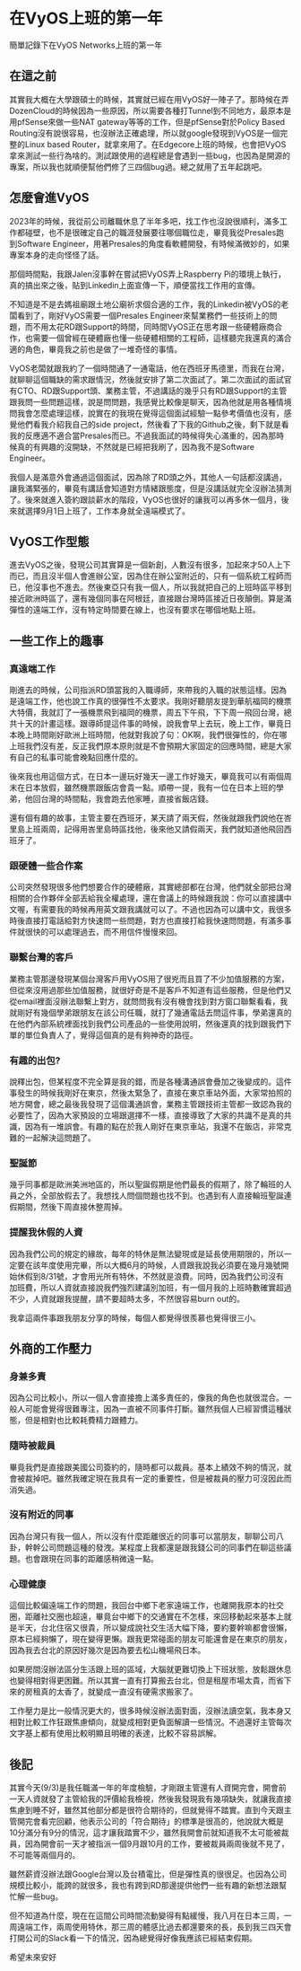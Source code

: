 # 在VyOS上班的第一年


簡單記錄下在VyOS Networks上班的第一年

<!--more-->

## 在這之前

其實我大概在大學跟碩士的時候，其實就已經在用VyOS好一陣子了。那時候在弄DozenCloud的時候因為一些原因，所以需要各種打Tunnel到不同地方，最原本是用pfSense來做一些NAT gateway等等的工作，但是pfSense對於Policy Based Routing沒有說很容易，也沒辦法正確處理，所以就google發現到VyOS是一個完整的Linux based Router，就拿來用了。在Edgecore上班的時候，也會把VyOS拿來測試一些行為啥的。測試跟使用的過程總是會遇到一些bug，也因為是開源的專案，所以我也就順便幫他們修了三四個bug過。總之就用了五年起跳吧。

## 怎麼會進VyOS

2023年的時候，我從前公司離職休息了半年多吧，找工作也沒說很順利，滿多工作都碰壁，也不是很確定自己的職涯發展要往哪個職位走，畢竟我從Presales跑到Software Engineer，用著Presales的角度看軟體開發，有時候滿微妙的，如果專案本身的走向怪怪了話。

那個時間點，我跟Jalen沒事幹在嘗試把VyOS弄上Raspberry Pi的環境上執行，真的搞出來之後，貼到Linkedin上面宣傳一下，順便當找工作用的宣傳。

不知道是不是去媽祖廟跟土地公廟祈求個合適的工作，我的Linkedin被VyOS的老闆看到了，剛好VyOS需要一個Presales Engineer來幫業務們一些技術上的問題，而不用太花RD跟Support的時間，同時間VyOS正在思考跟一些硬體廠商合作，也需要一個曾經在硬體廠也懂一些硬體相關的工程師，這樣聽完我還真的滿合適的角色，畢竟我之前也是做了一堆奇怪的事情。

VyOS老闆就跟我約了一個時間通了一通電話，他在西班牙馬德里，而我在台灣，就聊聊這個職缺的需求跟情況，然後就安排了第二次面試了。第二次面試的面試官有CTO、RD跟Support頭、業務主管，不過講話的幾乎只有RD跟Support的主管跟我問一些問題這樣，說是問問題，我感覺比較像是聊天，因為他就是用各種情境問我會怎麼處理這樣，說實在的我現在覺得這個面試經驗一點參考價值也沒有，感覺他們看我介紹我自己的side project，然後看了下我的Github之後，剩下就是看我的反應適不適合當Presales而已。不過我面試的時候得失心滿重的，因為那時候真的有興趣的沒開缺，不然就是已經把我刷了，因為我不是Software Engineer。

我個人是滿意外會通過這個面試，因為除了RD頭之外，其他人一句話都沒講過，讓我滿緊張的，畢竟有講話會知道對方情緒跟態度，但是沒講話就完全沒辦法猜測了。後來就進入簽約跟談薪水的階段，VyOS也很好的讓我可以再多休一個月，後來就選擇9月1日上班了，工作本身就全遠端模式了。

## VyOS工作型態

進去VyOS之後，發現公司其實算是一個新創，人數沒有很多，加起來才50人上下而已，而且沒半個人會進辦公室，因為住在辦公室附近的，只有一個系統工程師而已，他沒事也不進去。然後東亞只有我一個人，所以我就把自己的上班時區平移到接近歐洲時區了，還有幾個同事在阿根廷，直接跟台灣時區接近日夜顛倒。算是滿彈性的遠端工作，沒有特定時間要在線上，也沒有要求在哪個地點上班。

## 一些工作上的趣事

### 真遠端工作

剛進去的時候，公司指派RD頭當我的入職導師，來帶我的入職的狀態這樣。因為是遠端工作，他也說工作真的很彈性不太要求。我剛好聽朋友提到華航福岡的機票大特價，我就訂了一張機票飛到福岡的機票，周五下午飛，下下周一飛回台灣，總共十天的計畫這樣。跟導師提這件事的時候，說我會早上去玩，晚上工作，畢竟日本晚上時間剛好歐洲上班時間，他就對我說了句：OK啊，我們很彈性的，你在哪上班我們沒有差，反正我們原本原則就是不會預期大家固定的回應時間，總是大家有自己的私事可能會晚點回應什麼的。

後來我也用這個方式，在日本一邊玩好幾天一邊工作好幾天，畢竟我可以有兩個周末在日本放假，雖然機票跟飯店會貴一點。順帶一提，我有一位在日本上班的學弟，他回台灣的時間點，我會跑去他家睡，直接省飯店錢。

還有個有趣的故事，主管主要在西班牙，某天請了兩天假，然後就跟我們說他在峇里島上班兩周，記得用峇里島時區找他，後來他又請假兩天，我們就知道他飛回西班牙了。

### 跟硬體一些合作案

公司突然發現很多他們想要合作的硬體廠，其實總部都在台灣，他們就全部把台灣相關的合作夥伴全部丟給我全權處理，還在會議上的時候跟我說：你可以直接講中文喔，有需要我的時候再用英文跟我講就可以了。不過也因為可以講中文，我很多時後直接打電話給對方快速問一些問題，對方也直接打給我快速問問題，有滿多事件就很快的可以處理過去，而不用信件慢慢來回。

### 聯繫台灣的客戶

業務主管那邊發現某個台灣客戶用VyOS用了很兇而且買了不少加值服務的方案，但從來沒用過那些加值服務，就很好奇是不是客戶不知道有這些服務，但是他們又從email裡面沒辦法聯繫上對方，就問問我有沒有機會找到對方窗口聯繫看看，我就剛好有幾個學弟跟朋友在該公司任職，就打了幾通電話去問這件事，學弟還真的在他們內部系統裡面找到我們公司產品的一些使用說明，然後還真的找到跟我們下單的單位負責人了，覺得這個真的是有夠神奇的路徑。

### 有趣的出包?

說釋出包，但某程度不完全算是我的錯，而是各種溝通誤會疊加之後變成的。這件事發生的時候我剛好在東京，然後太緊急了，直接在東京車站外面，大家常拍照的地方開會，總之最後我發現了這個溝通誤會，業務主管跟技術主管都一致認為我的必要性了，因為大家預設的立場跟選擇不一樣，直接導致了大家的共識不是真的共識，因為有一堆誤會。有趣的點在於我人剛好在東京車站，我還不在飯店，非常克難的一起解決這問題了。

### 聖誕節

幾乎同事都是歐洲美洲地區的，所以聖誕假期是他們最長的假期了，除了輪班的人員之外，全部放假去了。我想找人問個問題也找不到。也遇到有人直接輪班聖誕連假期間，然後下周直接休整周掉。

### 提醒我休假的人資

因為我們公司的規定的緣故，每年的特休是無法變現或是延長使用期限的，所以一定要在該年度使用完畢，所以大概6月的時候，人資跟我說我必須要在幾月幾號開始休假到8/31號，才會用光所有特休，不然就是浪費。同時，因為我們公司沒有加班費，所以人資就直接說我們強烈建議別加班，有一個月我的上班時數確實超過不少，人資就跟我提醒，請不要超時太多，不然很容易burn out的。

我拿這兩件事跟我朋友分享的時候，每個人都覺得很羨慕也覺得很三小。

## 外商的工作壓力

### 身兼多責

因為公司比較小，所以一個人會直接擔上滿多責任的，像我的角色也就很混合。一般人可能會覺得很難專注，因為一直被不同事件打斷。雖然我個人已經習慣這種狀態，但是相對也比較耗費精力跟體力。

### 隨時被裁員

畢竟我們是直接跟美國公司簽約的，隨時都可以裁員。基本上績效不夠的情況，就會被裁掉吧。雖然我確定現在我具有一定的重要性，但是被裁員的壓力可沒因此而消失過。

### 沒有附近的同事

因為台灣只有我一個人，所以沒有什麼距離很近的同事可以當朋友，聊聊公司八卦，幹幹公司問題這種的發洩。某程度上我都還是跟我錢公司的同事們在聊這些議題。也會跟現在同事的距離感稍微遠一點。

### 心理健康

這個比較偏遠端工作的問題，我回台中鄉下老家遠端工作，也離開我原本的社交圈，距離社交圈也超遠，畢竟台中鄉下的交通實在不怎樣，來回移動起來基本上就是半天，台北住宿又很貴，所以變成說社交生活大幅下降，要約要幹嘛都會很懶，原本已經夠懶了，現在變得更懶。跟我更常碰面的朋友可能還會是在東京的朋友，因為我去台北的原因好幾次是因為要去松山機場飛日本。

如果房間沒辦法區分生活跟上班的區域，大腦就更難切換上下班狀態，放鬆跟休息也變得相對得更困難。所以其實一直有打算搬去台北，但是租屋市場太貴，而省下來的房租真的太香了，就變成一直沒有硬需求搬家了。

工作壓力是比一般情況更大的，很多時候沒辦法面對面，沒辦法讀空氣，我本身又相對比較工作狂跟焦慮傾向，就變成相對更負面解讀一些情況。不過還好主管每次文字基上都有使用比較明顯且明確的表達，比較不容易誤解。

## 後記

其實今天(9/3)是我任職滿一年的年度檢驗，才剛跟主管還有人資開完會，開會前一天人資就發了主管給我的評價給我檢視，然後我發現我有幾項缺失，就讓我直接焦慮到睡不好，雖然其他部分都是很符合期待的，但就覺得不踏實。直到今天跟主管開完會看完回顧，他表示公司的「符合期待」的標準是很高的，他說就大概是10分滿分有9分的情況，這才讓我踏實不少，雖然我開會前就知道我不太可能被裁員，因為開會前一天才被指派一個9月跟10月的工作，要被裁員兩周後就不見了，不可能等兩個月的。

雖然薪資沒辦法跟Google台灣以及台積電比，但是彈性真的很很足。也因為公司規模比較小，能跨的就很多，我也有跨到RD那邊提供他們一些有趣的新想法跟幫忙解一些bug。

但不知道為什麼，現在在這間公司時間流動變得有點緩慢，我八月在日本三周，一周遠端工作，兩周使用特休，那三周的體感比過去都還要來的長，長到我三四天會打開公司的Slack看一下的情況，因為總覺得好像我應該已經結束假期。

希望未來安好

